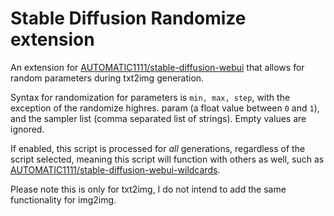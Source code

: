 # Stable Diffusion Randomize extension

An extension for [AUTOMATIC1111/stable-diffusion-webui](https://github.com/AUTOMATIC1111/stable-diffusion-webui) that allows for random parameters during txt2img generation.

Syntax for randomization for parameters is `min, max, step`, with the exception of the randomize highres. param (a float value between `0` and `1`), and the sampler list (comma separated list of strings). Empty values are ignored.

If enabled, this script is processed for *all* generations, regardless of the script selected, meaning this script will function with others as well, such as [AUTOMATIC1111/stable-diffusion-webui-wildcards](https://github.com/AUTOMATIC1111/stable-diffusion-webui-wildcards).

Please note this is only for txt2img, I do not intend to add the same functionality for img2img.